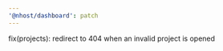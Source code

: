 ```yaml
---
'@nhost/dashboard': patch
---
```


fix(projects): redirect to 404 when an invalid project is opened
